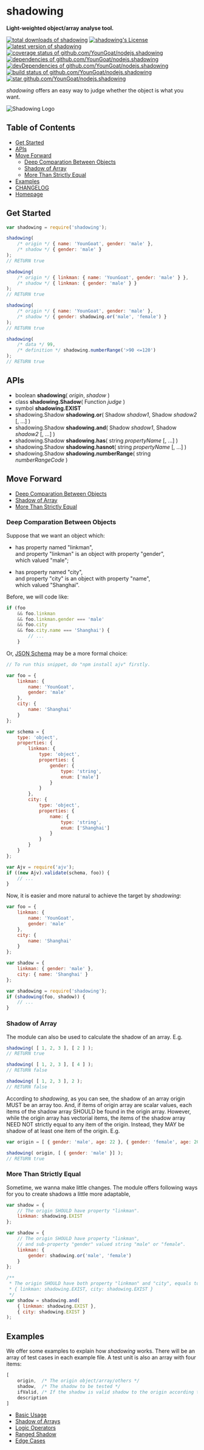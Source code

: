 #     shadowing
__Light-weighted object/array analyse tool.__

[![total downloads of shadowing](https://img.shields.io/npm/dt/shadowing.svg)](https://www.npmjs.com/package/shadowing)
[![shadowing's License](https://img.shields.io/npm/l/shadowing.svg)](https://www.npmjs.com/package/shadowing)
[![latest version of shadowing](https://img.shields.io/npm/v/shadowing.svg)](https://www.npmjs.com/package/shadowing)
[![coverage status of github.com/YounGoat/nodejs.shadowing](https://coveralls.io/repos/github/YounGoat/nodejs.shadowing/badge.svg?branch=master)](https://coveralls.io/github/YounGoat/nodejs.shadowing2?branch=master)
[![dependencies of github.com/YounGoat/nodejs.shadowing](https://david-dm.org/YounGoat/nodejs.shadowing/status.svg)](https://david-dm.org/YounGoat/nodejs.shadowing)
[![devDependencies of github.com/YounGoat/nodejs.shadowing](https://david-dm.org/YounGoat/nodejs.shadowing/dev-status.svg)](https://david-dm.org/YounGoat/nodejs.shadowing?type=dev)
[![build status of github.com/YounGoat/nodejs.shadowing](https://travis-ci.org/YounGoat/nodejs.shadowing.svg?branch=master)](https://travis-ci.org/YounGoat/nodejs.shadowing)
[![star github.com/YounGoat/nodejs.shadowing](https://img.shields.io/github/stars/YounGoat/nodejs.shadowing.svg?style=social&label=Star)](https://github.com/YounGoat/nodejs.shadowing/stargazers)

*shadowing* offers an easy way to judge whether the object is what you want.

![Shadowing Logo](./docs/logo.png)

##	Table of Contents

*	[Get Started](#get-started)
*	[APIs](#apis)
*	[Move Forward](#move-forward)
	*	[Deep Comparation Between Objects](#deep-comparation-between-objects)
	*	[Shadow of Array](#shadow-of-array)
	*	[More Than Strictly Equal](#more-than-strictly-equal)
*	[Examples](#examples)
*	[CHANGELOG](./CHANGELOG.md)
*	[Homepage](https://github.com/YounGoat/nodejs.shadowing)

##	Get Started

```javascript
var shadowing = require('shadowing');

shadowing(
    /* origin */ { name: 'YounGoat', gender: 'male' },
    /* shadow */ { gender: 'male' }
);
// RETURN true

shadowing(
    /* origin */ { linkman: { name: 'YounGoat', gender: 'male' } },
    /* shadow */ { linkman: { gender: 'male' } }
);
// RETURN true

shadowing(
    /* origin */ { name: 'YounGoat', gender: 'male' },
    /* shadow */ { gender: shadowing.or('male', 'female') }
);
// RETURN true

shadowing(
    /* data */ 99,
    /* definition */ shadowing.numberRange('>90 <=120')
);
// RETURN true
```

##	APIs

*	boolean __shadowing__( *origin*, *shadow* )
*	class __shadowing.Shadow__( Function *judge* )
*	symbol __shadowing.EXIST__  
*	shadowing.Shadow __shadowing.or__( Shadow *shadow1*, Shadow *shadow2* [, ...] )
*	shadowing.Shadow __shadowing.and__( Shadow *shadow1*, Shadow *shadow2* [, ...] )
*	shadowing.Shadow __shadowing.has__( string *propertyName* [, ...] )
*	shadowing.Shadow __shadowing.hasnot__( string *propertyName* [, ...] )
*	shadowing.Shadow __shadowing.numberRange__( string *numberRangeCode* )

##	Move Forward

*	[Deep Comparation Between Objects](#deep-comparation-between-objects)
*	[Shadow of Array](#shadow-of-array)
*	[More Than Strictly Equal](#more-than-strictly-equal)

###	Deep Comparation Between Objects

Suppose that we want an object which:

*	has property named "linkman",  
	and property "linkman" is an object with property "gender",  
	which valued "male";

*	has property named "city",  
	and property "city" is an object with property "name",  
	which valued "Shanghai".

Before, we will code like:

```javascript
if (foo
    && foo.linkman
    && foo.linkman.gender === 'male'
    && foo.city
    && foo.city.name === 'Shanghai') {
        // ...
    }
```

Or, [JSON Schema](http://json-schema.org) may be a more formal choice:

```javascript
// To run this snippet, do "npm install ajv" firstly.

var foo = {
    linkman: {
        name: 'YounGoat',
        gender: 'male'
    },
    city: {
        name: 'Shanghai'
    }
};

var schema = {
    type: 'object',
    properties: {
        linkman: {
            type: 'object',
            properties: {
                gender: {
                    type: 'string',
                    enum: ['male']
                }
            }
        },
        city: {
            type: 'object',
            properties: {
                name: {
                    type: 'string',
                    enum: ['Shanghai']
                }
            }
        }
    }
};

var Ajv = require('ajv');
if ((new Ajv).validate(schema, foo)) {
    // ...
}
```

Now, it is easier and more natural to achieve the target by *shadowing*:

```javascript
var foo = {
    linkman: {
        name: 'YounGoat',
        gender: 'male'
    },
    city: {
        name: 'Shanghai'
    }
};

var shadow = {
    linkman: { gender: 'male' },
    city: { name: 'Shanghai' }
};

var shadowing = require('shadowing');
if (shadowing(foo, shadow)) {
    // ...
}
```

###	Shadow of Array

The module can also be used to calculate the shadow of an array. E.g.

```javascript
shadowing( [ 1, 2, 3 ], [ 2 ] );
// RETURN true

shadowing( [ 1, 2, 3 ], [ 4 ] );
// RETURN false

shadowing( [ 1, 2, 3 ], 2 );
// RETURN false
```

According to *shadowing*, as you can see, the shadow of an array origin MUST be an array too. And, if items of origin array are scalar values, each items of the shadow array SHOULD be found in the origin array. However, while the origin array has vectorial items, the items of the shadow array NEED NOT strictly equal to any item of the origin. Instead, they MAY be shadow of at least one item of the origin. E.g.

```javascript
var origin = [ { gender: 'male', age: 22 }, { gender: 'female', age: 20 } ];

shadowing( origin, [ { gender: 'male' }] );
// RETURN true
```

###	More Than Strictly Equal

Sometime, we wanna make little changes. The module offers following ways for you to create shadows a little more adaptable,

```javascript
var shadow = {
    // The origin SHOULD have property "linkman".
    linkman: shadowing.EXIST
};

var shadow = {
    // The origin SHOULD have property "linkman",
    // and sub-property "gender" valued string "male" or "female".
    linkman: {
        gender: shadowing.or('male', 'female')
    }
};

/**
 * The origin SHOULD have both property "linkman" and "city", equals to
 * { linkman: shadowing.EXIST, city: shadowing.EXIST }
 */
var shadow = shadowing.and(
    { linkman: shadowing.EXIST },
    { city: shadowing.EXIST }
);
```

##	Examples

We offer some examples to explain how *shadowing* works. There will be an array of test cases in each example file. A test unit is also an array with four items:

```javascript
[
    origin,  /* The origin object/array/others */
    shadow,  /* The shadow to be tested */
    ifValid, /* If the shadow is valid shadow to the origin according to shadowing */
    description
]
```

*	[Basic Usage](./test/example/basic.json)
*	[Shadow of Arrays](./test/example/array.json)
*	[Logic Operators](./test/example/operator.js)
*	[Ranged Shadow](./test/example/range.js)
*	[Edge Cases](./test/example/edge.js)
